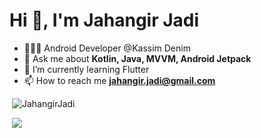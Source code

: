 <h1>Hi 👋, I'm Jahangir Jadi</h1>

- 🧑🏽‍💻 Android Developer @Kassim Denim
- 💬 Ask me about **Kotlin, Java, MVVM, Android Jetpack**
- 🌱 I’m currently learning Flutter
- 📫 How to reach me **jahangir.jadi@gmail.com**


<p>&nbsp;<img src="https://github-readme-stats.vercel.app/api?username=jahangirjadi&show_icons=true&locale=en" alt="JahangirJadi" /></p>
<p>&nbsp;<img src=https://github-readme-stats.vercel.app/api/top-langs/?username=jahangirjadi&layout=card/></p>


